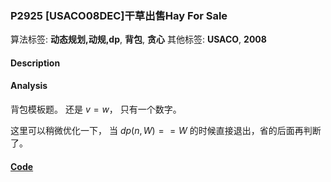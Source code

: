 ### P2925 [USACO08DEC]干草出售Hay For Sale

算法标签: **动态规划,动规,dp**, **背包**, **贪心**
其他标签: **USACO**, **2008**


#### Description

#### Analysis

背包模板题。 还是 $v = w$， 只有一个数字。

这里可以稍微优化一下， 当 $dp(n, W) == W$ 的时候直接退出，省的后面再判断了。

#### [Code](../cpp/p2925.cpp) 


